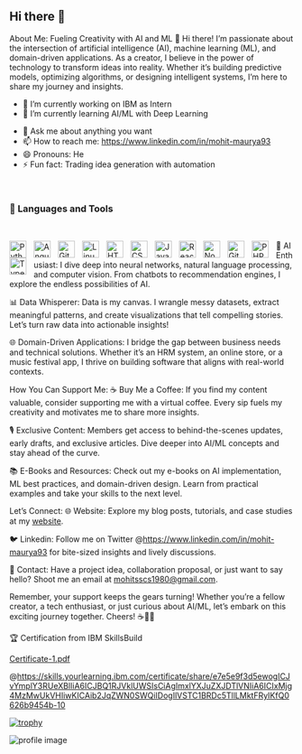## Hi there 👋

About Me: Fueling Creativity with AI and ML
👋 Hi there! I’m passionate about the intersection of artificial intelligence (AI), machine learning (ML), and domain-driven applications. As a creator, I believe in the power of technology to transform ideas into reality. Whether it’s building predictive models, optimizing algorithms, or designing intelligent systems, I’m here to share my journey and insights.

- 🔭 I’m currently working on IBM as Intern
- 🌱 I’m currently learning AI/ML with Deep Learning
<!--## - 👯 I’m looking to collaborate on 
## - 🤔 I’m looking for help with -->
- 💬 Ask me about anything you want
- 📫 How to reach me: https://www.linkedin.com/in/mohit-maurya93
- 😄 Pronouns: He
- ⚡ Fun fact: Trading idea generation with automation

<br>

### 🧰 Languages and Tools

<br>
<p>
<img align="left" alt="Python" width="30px" style="padding-right:10px;" src="https://cdn.jsdelivr.net/gh/devicons/devicon/icons/python/python-original.svg"/>
<img align="left" alt="Angular" width="30px" style="padding-right:10px;" src="https://cdn.jsdelivr.net/gh/devicons/devicon/icons/angularjs/angularjs-plain.svg" />
<img align="left" alt="Git" width="30px" style="padding-right:10px;" src="https://cdn.jsdelivr.net/gh/devicons/devicon/icons/git/git-original.svg" />
<img align="left" alt="Linux" width="30px" style="padding-right:10px;" src="https://cdn.jsdelivr.net/gh/devicons/devicon/icons/linux/linux-original.svg" />
<img align="left" alt="HTML" width="30px" style="padding-right:10px;" src="https://cdn.jsdelivr.net/gh/devicons/devicon/icons/html5/html5-plain.svg" />
<img align="left" alt="CSS" width="30px" style="padding-right:10px;" src="https://cdn.jsdelivr.net/gh/devicons/devicon/icons/css3/css3-plain.svg" />
<img align="left" alt="JavaScript" width="30px" style="padding-right:10px;" src="https://cdn.jsdelivr.net/gh/devicons/devicon/icons/javascript/javascript-plain.svg" />
<img align="left" alt="React" width="30px" style="padding-right:10px;" src="https://cdn.jsdelivr.net/gh/devicons/devicon/icons/react/react-original.svg" />
<img align="left" alt="NodeJS" width="30px" style="padding-right:10px;" src="https://cdn.jsdelivr.net/gh/devicons/devicon/icons/nodejs/nodejs-original.svg" />
<img align="left" alt="GitHub" width="30px" style="padding-right:10px;" src="https://cdn.jsdelivr.net/gh/devicons/devicon/icons/github/github-original.svg" />
<img align="left" alt="PHP" width="30px" style="padding-right:10px;" src="https://cdn.jsdelivr.net/gh/devicons/devicon/icons/php/php-original.svg"/>
<img align="left" alt="TypeScript" width="30px" style="padding-right:10px;" src="https://cdn.jsdelivr.net/gh/devicons/devicon/icons/typescript/typescript-plain.svg" />

</p>

🤖 AI Enthusiast: I dive deep into neural networks, natural language processing, and computer vision. From chatbots to recommendation engines, I explore the endless possibilities of AI.

📊 Data Whisperer: Data is my canvas. I wrangle messy datasets, extract meaningful patterns, and create visualizations that tell compelling stories. Let’s turn raw data into actionable insights!

🌐 Domain-Driven Applications: I bridge the gap between business needs and technical solutions. Whether it’s an HRM system, an online store, or a music festival app, I thrive on building software that aligns with real-world contexts.

How You Can Support Me:
☕ Buy Me a Coffee: If you find my content valuable, consider supporting me with a virtual coffee. Every sip fuels my creativity and motivates me to share more insights.

🎙️ Exclusive Content: Members get access to behind-the-scenes updates, early drafts, and exclusive articles. Dive deeper into AI/ML concepts and stay ahead of the curve.

📚 E-Books and Resources: Check out my e-books on AI implementation, ML best practices, and domain-driven design. Learn from practical examples and take your skills to the next level.

Let’s Connect:
🌐 Website: Explore my blog posts, tutorials, and case studies at my [website](https://g.dev/mohit2024).

🐦 Linkedin: Follow me on Twitter @https://www.linkedin.com/in/mohit-maurya93 for bite-sized insights and lively discussions.

📩 Contact: Have a project idea, collaboration proposal, or just want to say hello? Shoot me an email at mohitsscs1980@gmail.com.

Remember, your support keeps the gears turning! Whether you’re a fellow creator, a tech enthusiast, or just curious about AI/ML, let’s embark on this exciting journey together. Cheers! ☕🤖🚀

🏆 Certification from IBM SkillsBuild

[Certificate-1.pdf](https://github.com/user-attachments/files/15519357/Certificate-1.pdf)

@https://skills.yourlearning.ibm.com/certificate/share/e7e5e9f3d5ewogICJvYmplY3RUeXBlIiA6ICJBQ1RJVklUWSIsCiAgImxlYXJuZXJDTlVNIiA6ICIxMjg4MzMwUkVHIiwKICAib2JqZWN0SWQiIDogIlVSTC1BRDc5TllLMktFRyIKfQ0626b9454b-10

[![trophy](https://github-profile-trophy.vercel.app/?username=mohitmaurya2023)](https://github.com/mohitmaurya2023/github-profile-trophy)


![profile image](https://github.com/user-attachments/assets/df504fa9-2f99-4142-8463-e9185c7ad502)
